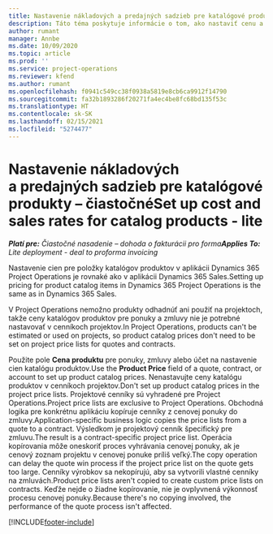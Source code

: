 ```yaml
---
title: Nastavenie nákladových a predajných sadzieb pre katalógové produkty – čiastočné
description: Táto téma poskytuje informácie o tom, ako nastaviť cenu a sadzby predaja pre položky v katalógu produktov.
author: rumant
manager: Annbe
ms.date: 10/09/2020
ms.topic: article
ms.prod: ''
ms.service: project-operations
ms.reviewer: kfend
ms.author: rumant
ms.openlocfilehash: f0941c549cc38f0938a5819e8cb6ca9912f14790
ms.sourcegitcommit: fa32b1893286f20271fa4ec4be8fc68bd135f53c
ms.translationtype: HT
ms.contentlocale: sk-SK
ms.lasthandoff: 02/15/2021
ms.locfileid: "5274477"
---
```

# <a name="set-up-cost-and-sales-rates-for-catalog-products---lite"></a><span data-ttu-id="7723a-103">Nastavenie nákladových a predajných sadzieb pre katalógové produkty – čiastočné</span><span class="sxs-lookup"><span data-stu-id="7723a-103">Set up cost and sales rates for catalog products - lite</span></span>

<span data-ttu-id="7723a-104">_**Platí pre:** Čiastočné nasadenie – dohoda o fakturácii pro forma_</span><span class="sxs-lookup"><span data-stu-id="7723a-104">_**Applies To:** Lite deployment - deal to proforma invoicing_</span></span>


<span data-ttu-id="7723a-105">Nastavenie cien pre položky katalógov produktov v aplikácii Dynamics 365 Project Operations je rovnaké ako v aplikácii Dynamics 365 Sales.</span><span class="sxs-lookup"><span data-stu-id="7723a-105">Setting up pricing for product catalog items in Dynamics 365 Project Operations is the same as in Dynamics 365 Sales.</span></span>

<span data-ttu-id="7723a-106">V Project Operations nemožno produkty odhadnúť ani použiť na projektoch, takže ceny katalógov produktov pre ponuky a zmluvy nie je potrebné nastavovať v cenníkoch projektov.</span><span class="sxs-lookup"><span data-stu-id="7723a-106">In Project Operations, products can't be estimated or used on projects, so product catalog prices don't need to be set on project price lists for quotes and contracts.</span></span>

<span data-ttu-id="7723a-107">Použite pole **Cena produktu** pre ponuky, zmluvy alebo účet na nastavenie cien katalógu produktov.</span><span class="sxs-lookup"><span data-stu-id="7723a-107">Use the **Product Price** field of a quote, contract, or account to set up product catalog prices.</span></span> <span data-ttu-id="7723a-108">Nenastavujte ceny katalógu produktov v cenníkoch projektov.</span><span class="sxs-lookup"><span data-stu-id="7723a-108">Don't set up product catalog prices in the project price lists.</span></span> <span data-ttu-id="7723a-109">Projektové cenníky sú vyhradené pre Project Operations.</span><span class="sxs-lookup"><span data-stu-id="7723a-109">Project price lists are exclusive to Project Operations.</span></span> <span data-ttu-id="7723a-110">Obchodná logika pre konkrétnu aplikáciu kopíruje cenníky z cenovej ponuky do zmluvy.</span><span class="sxs-lookup"><span data-stu-id="7723a-110">Application-specific business logic copies the price lists from a quote to a contract.</span></span> <span data-ttu-id="7723a-111">Výsledkom je projektový cenník špecifický pre zmluvu.</span><span class="sxs-lookup"><span data-stu-id="7723a-111">The result is a contract-specific project price list.</span></span> <span data-ttu-id="7723a-112">Operácia kopírovania môže oneskoriť proces vyhrávania cenovej ponuky, ak je cenový zoznam projektu v cenovej ponuke príliš veľký.</span><span class="sxs-lookup"><span data-stu-id="7723a-112">The copy operation can delay the quote win process if the project price list on the quote gets too large.</span></span> <span data-ttu-id="7723a-113">Cenníky výrobkov sa nekopírujú, aby sa vytvorili vlastné cenníky na zmluvách.</span><span class="sxs-lookup"><span data-stu-id="7723a-113">Product price lists aren't copied to create custom price lists on contracts.</span></span> <span data-ttu-id="7723a-114">Keďže nejde o žiadne kopírovanie, nie je ovplyvnená výkonnosť procesu cenovej ponuky.</span><span class="sxs-lookup"><span data-stu-id="7723a-114">Because there's no copying involved, the performance of the quote process isn't affected.</span></span>


[!INCLUDE[footer-include](../../includes/footer-banner.md)]
